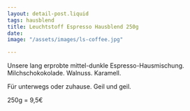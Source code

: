 ```yaml
---
layout: detail-post.liquid
tags: hausblend
title: Leuchtstoff Espresso Hausblend 250g
date: 
image: "/assets/images/ls-coffee.jpg"

---
```

Unsere lang erprobte mittel-dunkle Espresso-Hausmischung. Milchschokokolade. Walnuss. Karamell.

Für unterwegs oder zuhause. Geil und geil.

250g = 9,5€

